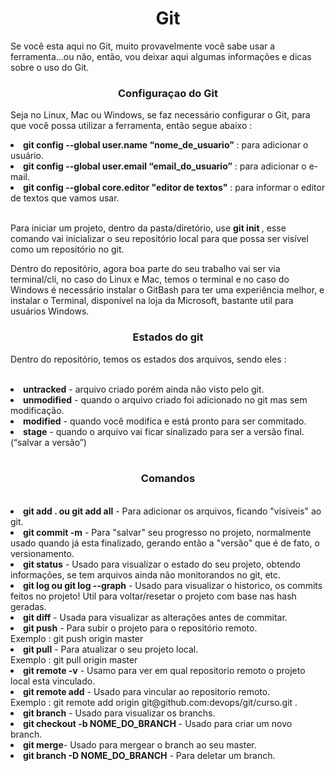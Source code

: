<h1 align=center>Git</h1>

<p>Se você esta aqui no Git, muito provavelmente você sabe usar a ferramenta...ou não, então, vou deixar aqui algumas informações e dicas sobre o uso do Git.</p>

<h3 align=center><b>Configuraçao do Git</b></h3>
<p>Seja no Linux, Mac ou Windows, se faz necessário configurar o Git, para que você possa utilizar a ferramenta, então segue abaixo : <br>

<li><b>git config --global user.name “nome_de_usuario”</b> : para adicionar o usuário.</li>
<li><b>git config --global user.email “email_do_usuario”</b> : para adicionar o e-mail.</li>
<li><b>git config --global core.editor "editor de textos"</b> : para informar o editor de textos que vamos usar.</li> <br>

<p>Para iniciar um projeto, dentro da pasta/diretório, use <b> git init </b>, esse comando vai inicializar o seu repositório local para que possa ser visível como um repositório no git.</p>

<p>Dentro do repositório, agora boa parte do seu trabalho vai ser via terminal/cli, no caso do Linux e Mac, temos o terminal e no caso do Windows é necessário instalar o GitBash para ter uma experiência melhor, e instalar o Terminal, disponível na loja da Microsoft, bastante util para usuários Windows.</p>

<h3 align=center><b>Estados do git</b></h3>
<p>Dentro do repositório, temos os estados dos arquivos, sendo eles : </p> <br>
<li><b>untracked</b> - arquivo criado porém ainda não visto pelo git.</li>
<li><b>unmodified</b> - quando o arquivo criado foi adicionado no git mas sem modificação.</li>
<li><b>modified</b> - quando você modifica e está pronto para ser commitado.</li>
<li><b>stage</b> - quando o arquivo vai ficar sinalizado para ser a versão final.(“salvar a versão”)</li>
<br>
<h3 align=center ><b>Comandos</b></h3><br>

<li><b>git add . ou git add all</b> - Para adicionar os arquivos, ficando "visiveis" ao git.</li>
<li><b>git commit -m</b> - Para "salvar" seu progresso no projeto, normalmente usado quando já esta finalizado, gerando então a "versão" que é de fato, o versionamento.</li>
<li><b>git status</b> - Usado para visualizar o estado do seu projeto, obtendo informações, se tem arquivos ainda não monitorandos no git, etc.</li>
<li><b>git log ou git log --graph</b> - Usado para visualizar o historico, os commits feitos no projeto! Util para voltar/resetar o projeto com base nas hash geradas.</li>
<li><b>git diff</b> - Usada para visualizar as alterações antes de commitar.</li>
<li><b>git push</b> - Para subir o projeto para o repositório remoto.</li>Exemplo : git push origin master
<li><b>git pull</b> - Para atualizar o seu projeto local.</li> Exemplo : git pull origin master
<li><b>git remote -v</b> - Usamo para ver em qual repositorio remoto o projeto local esta vinculado.</li>
<li><b>git remote add</b> - Usado para vincular ao repositorio remoto.</li>Exemplo : git remote add origin git@github.com:devops/git/curso.git .
<li><b>git branch</b> - Usado para visualizar os branchs.</li>
<li><b>git checkout -b NOME_DO_BRANCH</b> - Usado para criar um novo branch.</li>
<li><b>git merge</b>- Usado para mergear o branch ao seu master.</li>
<li><b>git branch -D NOME_DO_BRANCH</b> - Para deletar um branch.</li>

